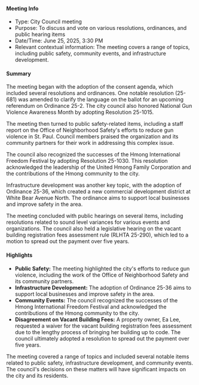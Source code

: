 #### Meeting Info
* Type: City Council meeting
* Purpose: To discuss and vote on various resolutions, ordinances, and public hearing items
* Date/Time: June 25, 2025, 3:30 PM
* Relevant contextual information: The meeting covers a range of topics, including public safety, community events, and infrastructure development.

#### Summary

The meeting began with the adoption of the consent agenda, which included several resolutions and ordinances. One notable resolution (25-681) was amended to clarify the language on the ballot for an upcoming referendum on Ordinance 25-2. The city council also honored National Gun Violence Awareness Month by adopting Resolution 25-1015.

The meeting then turned to public safety-related items, including a staff report on the Office of Neighborhood Safety's efforts to reduce gun violence in St. Paul. Council members praised the organization and its community partners for their work in addressing this complex issue.

The council also recognized the successes of the Hmong International Freedom Festival by adopting Resolution 25-1030. This resolution acknowledged the leadership of the United Hmong Family Corporation and the contributions of the Hmong community to the city.

Infrastructure development was another key topic, with the adoption of Ordinance 25-36, which created a new commercial development district at White Bear Avenue North. The ordinance aims to support local businesses and improve safety in the area.

The meeting concluded with public hearings on several items, including resolutions related to sound level variances for various events and organizations. The council also held a legislative hearing on the vacant building registration fees assessment rule (RLHTA 25-290), which led to a motion to spread out the payment over five years.

#### Highlights

* **Public Safety:** The meeting highlighted the city's efforts to reduce gun violence, including the work of the Office of Neighborhood Safety and its community partners.
* **Infrastructure Development:** The adoption of Ordinance 25-36 aims to support local businesses and improve safety in the area.
* **Community Events:** The council recognized the successes of the Hmong International Freedom Festival and acknowledged the contributions of the Hmong community to the city.
* **Disagreement on Vacant Building Fees:** A property owner, Ea Lee, requested a waiver for the vacant building registration fees assessment due to the lengthy process of bringing her building up to code. The council ultimately adopted a resolution to spread out the payment over five years.

The meeting covered a range of topics and included several notable items related to public safety, infrastructure development, and community events. The council's decisions on these matters will have significant impacts on the city and its residents.

